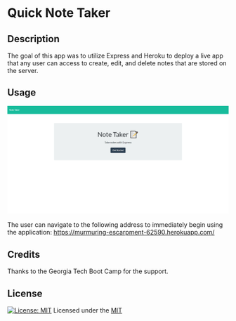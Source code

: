 # Quick Note Taker

## Description
The goal of this app was to utilize Express and Heroku to deploy a live app that any user can access to create, edit, and delete notes that are stored on the server.

## Usage
![screnshot](screenshot.png)

The user can navigate to the following address to immediately begin using the application:
https://murmuring-escarpment-62590.herokuapp.com/

## Credits

 Thanks to the Georgia Tech Boot Camp for the support.

 ## License
 [![License: MIT](https://img.shields.io/badge/License-MIT-yellow.svg)](https://opensource.org/licenses/MIT)
 Licensed under the [MIT](https://github.com/Pkeld148/quick-note-taker/blob/main/LICENSE) 
